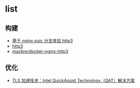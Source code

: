 # list
## 构建
- [基于 nginx quic 分支体验 http3](https://mytechshares.com/2022/02/14/nginx-blog-quic/)
- [http3](https://www.nginx.com/blog/our-roadmap-quic-http-3-support-nginx/)
- [macbre/docker-nginx-http3](https://github.com/macbre/docker-nginx-http3)

## 优化
- [TLS 加速技术：Intel QuickAssist Technology（QAT）解决方案](https://my.oschina.net/vivotech/blog/8817307)